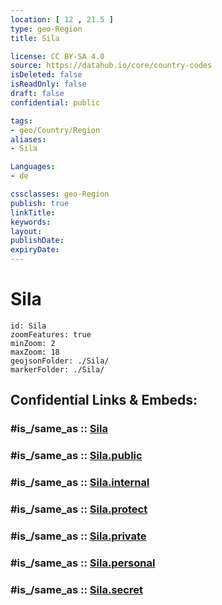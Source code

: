 ```yaml
---
location: [ 12 , 21.5 ] 
type: geo-Region
title: Sila

license: CC BY-SA 4.0
source: https://datahub.io/core/country-codes
isDeleted: false
isReadOnly: false
draft: false
confidential: public

tags:
- geo/Country/Region
aliases:
- Sila

Languages:
- de

cssclasses: geo-Region
publish: true
linkTitle: 
keywords: 
layout: 
publishDate: 
expiryDate: 
---
```


# Sila

```leaflet
id: Sila
zoomFeatures: true 
minZoom: 2 
maxZoom: 18
geojsonFolder: ./Sila/
markerFolder: ./Sila/
```


## Confidential Links & Embeds: 

### #is_/same_as :: [Sila](/_Standards/Earth/Continent/Africa/Africa~Central/Chad/Regions~Chad/Sila.md) 

### #is_/same_as :: [Sila.public](/_public/Earth/Continent/Africa/Africa~Central/Chad/Regions~Chad/Sila.public.md) 

### #is_/same_as :: [Sila.internal](/_internal/Earth/Continent/Africa/Africa~Central/Chad/Regions~Chad/Sila.internal.md) 

### #is_/same_as :: [Sila.protect](/_protect/Earth/Continent/Africa/Africa~Central/Chad/Regions~Chad/Sila.protect.md) 

### #is_/same_as :: [Sila.private](/_private/Earth/Continent/Africa/Africa~Central/Chad/Regions~Chad/Sila.private.md) 

### #is_/same_as :: [Sila.personal](/_personal/Earth/Continent/Africa/Africa~Central/Chad/Regions~Chad/Sila.personal.md) 

### #is_/same_as :: [Sila.secret](/_secret/Earth/Continent/Africa/Africa~Central/Chad/Regions~Chad/Sila.secret.md)

